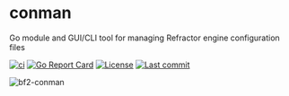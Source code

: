 # conman
Go module and GUI/CLI tool for managing Refractor engine configuration files

[![ci](https://img.shields.io/github/actions/workflow/status/cetteup/conman/ci.yaml?label=ci)](https://github.com/cetteup/conman/actions?query=workflow%3Aci)
[![Go Report Card](https://goreportcard.com/badge/github.com/cetteup/conman)](https://goreportcard.com/report/github.com/cetteup/conman)
[![License](https://img.shields.io/github/license/cetteup/conman)](/LICENSE)
[![Last commit](https://img.shields.io/github/last-commit/cetteup/conman)](https://github.com/cetteup/conman/commits/main)


![bf2-conman](https://github.com/cetteup/conman/assets/17167062/fad0759d-bcf9-4f06-8e3e-b4a99d68e5a5)
